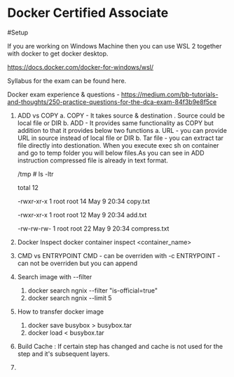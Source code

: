 # Docker Certified Associate

#Setup 

If you are working on Windows Machine then you can use WSL 2 together with docker to get docker desktop.

https://docs.docker.com/docker-for-windows/wsl/

Syllabus for the exam can be found here.

Docker exam experience & questions - https://medium.com/bb-tutorials-and-thoughts/250-practice-questions-for-the-dca-exam-84f3b9e8f5ce




1. ADD vs COPY
    a. COPY - It takes source & destination . Source could be local file or DIR
    b. ADD - It provides same functionality as COPY but addition to that it provides below two functions
        a. URL - you can provide URL in source instead of local file or DIR
        b. Tar file - you can extract tar file directly into destionation.
        When you execute exec sh on container and go to temp folder you will below files.As you can see in ADD instruction compressed file is already in text format.

    /tmp # ls -ltr

    total 12
	
    -rwxr-xr-x    1 root     root            14 May  9 20:34 copy.txt
	
    -rwxr-xr-x    1 root     root            12 May  9 20:34 add.txt
	
    -rw-rw-rw-    1 root     root            22 May  9 20:34 compress.txt




2. Docker Inspect
    docker container inspect <container_name>


3. CMD vs ENTRYPOINT
    CMD - can be overriden with -c
    ENTRYPOINT - can not be overriden but you can append


4. Search image with --filter 
    1.  docker search ngnix --filter "is-official=true"
    2. docker search ngnix --limit 5


5. How to transfer docker image

    1. docker save busybox > busybox.tar
    2. docker load < busybox.tar

6.  Build Cache : If certain step has changed and cache is not used for the step and it's subsequent layers.

7.  